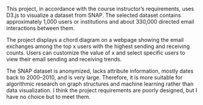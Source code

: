 This project, in accordance with the course instructor’s requirements, uses D3.js to visualize a dataset from SNAP. The selected dataset contains approximately 1,000 users or institutions and about 330,000 directed email interactions between them.

The project displays a chord diagram on a webpage showing the email exchanges among the top x users with the highest sending and receiving counts. Users can customize the value of x and select specific users to view their email sending and receiving trends.

The SNAP dataset is anonymized, lacks attribute information, mostly dates back to 2000–2010, and is very large. Therefore, it is more suitable for algorithmic research on graph structures and machine learning rather than data visualization. I think the project requirements are poorly designed, but I have no choice but to meet them.
